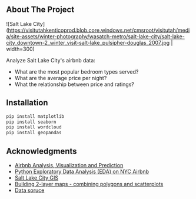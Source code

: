


<!-- ABOUT THE PROJECT -->
## About The Project


![Salt Lake City](https://visitutahkenticoprod.blob.core.windows.net/cmsroot/visitutah/media/site-assets/winter-photography/wasatch-metro/salt-lake-city/salt-lake-city_downtown-2_winter_visit-salt-lake_pulsipher-douglas_2007.jpg | width=300)


Analyze Salt Lake City's airbnb data:

* What are the most popular bedroom types served? 
* What are the average price per night?
* What the relationship between price and ratings?



<!-- GETTING STARTED -->

## Installation

  ```py
  pip install matplotlib
  pip install seaborn 
  pip install wordcloud 
  pip install geopandas
  ```


<!-- ACKNOWLEDGMENTS -->
## Acknowledgments


* [Airbnb Analysis, Visualization and Prediction](https://www.kaggle.com/code/chirag9073/airbnb-analysis-visualization-and-prediction)
* [Python Exploratory Data Analysis (EDA) on NYC Airbnb](https://medium.com/analytics-vidhya/python-exploratory-data-analysis-eda-on-nyc-airbnb-cbeabd622e30)
* [Salt Lake City GIS](https://gis-slcgov.opendata.arcgis.com/)
* [Building 2-layer maps - combining polygons and scatterplots](https://goodboychan.github.io/python/datacamp/visualization/2020/07/01/01-Building-2-layer-maps-combining-polygons-and-scatterplots.html)
* [Data soruce](https://www.reddit.com/r/datasets/comments/119yvde/help_with_airbnb_property_visualization/?%24deep_link=true&correlation_id=68be745c-1554-4907-b2e4-e6e82834c9bd&post_fullname=t3_119yvde&post_index=1&ref=email_digest&ref_campaign=email_digest&ref_source=email&utm_content=post_title&%243p=e_as&_branch_match_id=1057174040494128609&utm_medium=Email%20Amazon%20SES&_branch_referrer=H4sIAAAAAAAAA22Q4WrDMAyEnyb7l3aJ3TQdlDEYew3h2Goj6tjGVpp1Tz%2Bl3fZrYMPxnU8nPDKn8rLdZnSOeGNS2ngKl61Kr1WrVToimPIkMmY6UzAe5uyP45qq1FvVfshZlmXzk7dxEpDlOsOmIBeRAicMd9k0h9vVoagRfYKFeARDeQgDpBwTZr7BlcpsPH0ZphjWBiUl2iEmWFer1DvnWUZ0NuaM%2Fv4MyAnv%2BgH3emfrZrfTtT487%2BuhRV1jh33bK20Pg5NcioXhNHsfzITrOAV%2Fez1MCg4%2FxWkEZDyJwsmQB0dnLPyAYM2UDJ3D%2F26Jc7b46wmceQIbA8tPCL3XMLHHb1coY5iCAQAA)
